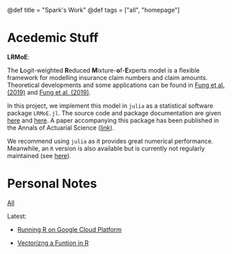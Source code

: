 @def title = "Spark's Work"
@def tags = ["all", "homepage"]

# Acedemic Stuff

**LRMoE**:

The **L**ogit-weighted **R**educed **M**ixture-**o**f-**E**xperts model is a flexible
framework for modelling insurance claim numbers and claim amounts. Theoretical developments
and some applications can be found in [Fung et al. (2019)](https://www.sciencedirect.com/science/article/abs/pii/S0167668719303956) and [Fung et al. (2019)](https://www.cambridge.org/core/journals/astin-bulletin-journal-of-the-iaa/article/abs/class-of-mixture-of-experts-models-for-general-insurance-application-to-correlated-claim-frequencies/E9FCCAD03E68C3908008448B806BAF8E).

In this project, we implement this model in `julia` as a statistical software package `LRMoE.jl`.
The source code and package documentation are given [here](https://github.com/sparktseung/LRMoE.jl) and 
[here](https://work.sparktseung.com/LRMoE.jl/dev/). A paper accompanying this package has been published
in the Annals of Actuarial Science ([link](https://www.cambridge.org/core/journals/annals-of-actuarial-science/article/abs/lrmoejl-a-software-package-for-insurance-loss-modelling-using-mixture-of-experts-regression-model/18B8F5C17733C4DBAF2F921E08372DD8)).

We recommend using `julia` as it provides great numerical performance. Meanwhile, an `R` version is also
available but is currently not regularly maintained (see [here](https://github.com/sparktseung/LRMoE)).

# Personal Notes

[All](/tag/notes)

Latest:

* [Running R on Google Cloud Platform](/pages/2020-09-19-cloudr)

* [Vectorizng a Funtion in R](/pages/2021-05-11-r-vectorize)
